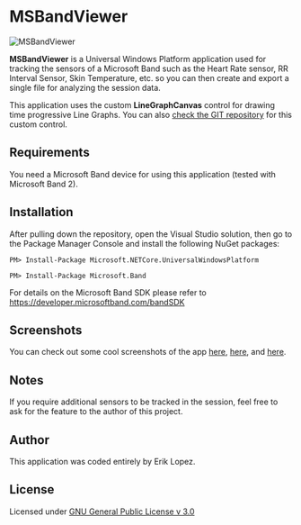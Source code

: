 MSBandViewer
======
![MSBandViewer](http://niuware.com/github/MSBandViewer/images/screen_3.png)

**MSBandViewer** is a Universal Windows Platform application used for tracking the sensors of a Microsoft Band such as the Heart Rate sensor, RR Interval Sensor, Skin Temperature, etc. so you can then create and export a single file for analyzing the session data. 

This application uses the custom **LineGraphCanvas** control for drawing time progressive Line Graphs. You can also [check the GIT repository](https://github.com/niuware/LineGraphCanvas) for this custom control.

## Requirements

You need a Microsoft Band device for using this application (tested with Microsoft Band 2).

## Installation

After pulling down the repository, open the Visual Studio solution, then go to the Package Manager Console and install the following NuGet packages:

```PM> Install-Package Microsoft.NETCore.UniversalWindowsPlatform```

```PM> Install-Package Microsoft.Band```

For details on the Microsoft Band SDK please refer to https://developer.microsoftband.com/bandSDK

## Screenshots

You can check out some cool screenshots of the app [here](http://niuware.com/github/MSBandViewer/images/screen_0.png), [here](http://niuware.com/github/MSBandViewer/images/screen_2.png), and [here](http://niuware.com/github/MSBandViewer/images/screen_4.png).

## Notes

If you require additional sensors to be tracked in the session, feel free to ask for the feature to the author of this project.

## Author

This application was coded entirely by Erik Lopez.

## License

Licensed under [GNU General Public License v 3.0](https://github.com/niuware/MSBandViewer/blob/master/LICENSE)
